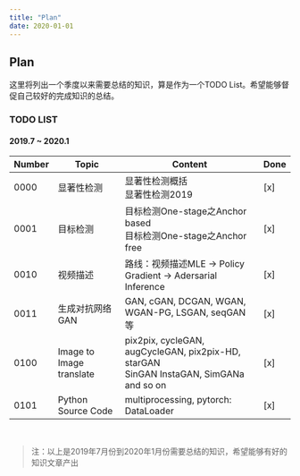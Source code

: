 ```yaml
---
title: "Plan"
date: 2020-01-01
---
```

## Plan
这里将列出一个季度以来需要总结的知识，算是作为一个TODO List。希望能够督促自己较好的完成知识的总结。
<br>

### TODO LIST

#### 2019.7 ~ 2020.1

| Number | Topic    | Content |  Done |
| --------------------------------------| ---------------------- | ------------------ | ------------------------------------------------------------ |
| 0000 | 显著性检测  | 显著性检测概括<br>显著性检测2019 | [x] |
| 0001 | 目标检测 | 目标检测One-stage之Anchor based <br> 目标检测One-stage之Anchor free | [x] |
| 0010 | 视频描述 | 路线：视频描述MLE -> Policy Gradient -> Adersarial Inference | [x] |
| 0011 | 生成对抗网络GAN | GAN, cGAN, DCGAN, WGAN, WGAN-PG, LSGAN, seqGAN等 | [x] | 
| 0100 | Image to Image translate | pix2pix, cycleGAN, augCycleGAN, pix2pix-HD, starGAN <br> SinGAN InstaGAN, SimGANa and so on | [x] |
| 0101 | Python Source Code | multiprocessing, pytorch: DataLoader | [x] |

<br>

>注：以上是2019年7月份到2020年1月份需要总结的知识，希望能够有好的知识文章产出

  


